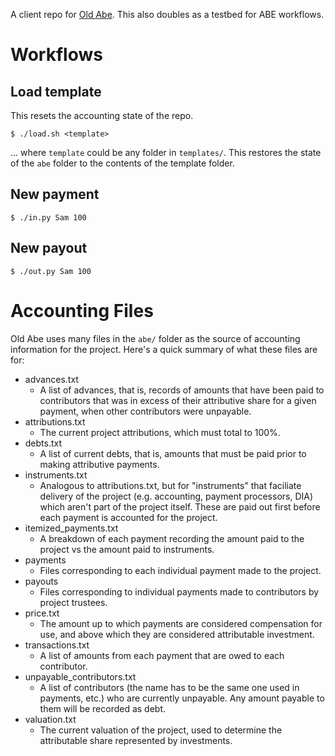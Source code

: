 A client repo for [Old Abe](https://github.com/drym-org/old-abe). This also doubles as a testbed for ABE workflows.

# Workflows

## Load template

This resets the accounting state of the repo.

```
$ ./load.sh <template>
```

... where `template` could be any folder in `templates/`. This restores the state of the `abe` folder to the contents of the template folder.

## New payment

```
$ ./in.py Sam 100
```

## New payout

```
$ ./out.py Sam 100
```

# Accounting Files

Old Abe uses many files in the `abe/` folder as the source of accounting information for the project. Here's a quick summary of what these files are for:

- advances.txt
  - A list of advances, that is, records of amounts that have been paid to contributors that was in excess of their attributive share for a given payment, when other contributors were unpayable.
- attributions.txt
  - The current project attributions, which must total to 100%.
- debts.txt
  - A list of current debts, that is, amounts that must be paid prior to making attributive payments.
- instruments.txt
  - Analogous to attributions.txt, but for "instruments" that faciliate delivery of the project (e.g. accounting, payment processors, DIA) which aren't part of the project itself. These are paid out first before each payment is accounted for the project.
- itemized_payments.txt
  - A breakdown of each payment recording the amount paid to the project vs the amount paid to instruments.
- payments
  - Files corresponding to each individual payment made to the project.
- payouts
  - Files corresponding to individual payments made to contributors by project trustees.
- price.txt
  - The amount up to which payments are considered compensation for use, and above which they are considered attributable investment.
- transactions.txt
  - A list of amounts from each payment that are owed to each contributor.
- unpayable_contributors.txt
  - A list of contributors (the name has to be the same one used in payments, etc.) who are currently unpayable. Any amount payable to them will be recorded as debt.
- valuation.txt
  - The current valuation of the project, used to determine the attributable share represented by investments.
